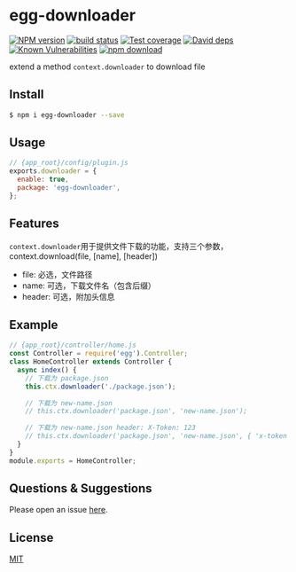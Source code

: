 # egg-downloader

[![NPM version][npm-image]][npm-url]
[![build status][travis-image]][travis-url]
[![Test coverage][codecov-image]][codecov-url]
[![David deps][david-image]][david-url]
[![Known Vulnerabilities][snyk-image]][snyk-url]
[![npm download][download-image]][download-url]


[npm-image]: https://img.shields.io/npm/v/egg-downloader.svg?style=flat-square
[npm-url]: https://npmjs.org/package/egg-downloader
[travis-image]: https://img.shields.io/travis/zzzs/egg-downloader.svg?style=flat-square
[travis-url]: https://travis-ci.org/zzzs/egg-downloader
[codecov-image]: https://img.shields.io/codecov/c/github/zzzs/egg-downloader.svg?style=flat-square
[codecov-url]: https://codecov.io/github/zzzs/egg-downloader?branch=master
[david-image]: https://img.shields.io/david/zzzs/egg-downloader.svg?style=flat-square
[david-url]: https://david-dm.org/zzzs/egg-downloader
[snyk-image]: https://snyk.io/test/github/zzzs/egg-downloader/badge.svg?targetFile=package.json
[snyk-url]: https://snyk.io/test/github/zzzs/egg-downloader?targetFile=package.json
[download-image]: https://img.shields.io/npm/dm/egg-downloader.svg?style=flat-square
[download-url]: https://npmjs.org/package/egg-downloader

extend a method `context.downloader` to download file

## Install

```bash
$ npm i egg-downloader --save
```

## Usage

```js
// {app_root}/config/plugin.js
exports.downloader = {
  enable: true,
  package: 'egg-downloader',
};
```

## Features
`context.downloader`用于提供文件下载的功能，支持三个参数，context.download(file, [name], [header]) 
  
  * file: 必选，文件路径
  * name: 可选，下载文件名（包含后缀）
  * header: 可选，附加头信息

## Example
```js
// {app_root}/controller/home.js
const Controller = require('egg').Controller;
class HomeController extends Controller {
  async index() {
    // 下载为 package.json
    this.ctx.downloader('./package.json');
    
    // 下载为 new-name.json
    // this.ctx.downloader('package.json', 'new-name.json');
    
    // 下载为 new-name.json header: X-Token: 123
    // this.ctx.downloader('package.json', 'new-name.json', { 'x-token': '123' });
  }
}
module.exports = HomeController;
```

## Questions & Suggestions

Please open an issue [here](https://github.com/zzzs/egg-downloader/issues).

## License

[MIT](LICENSE)
